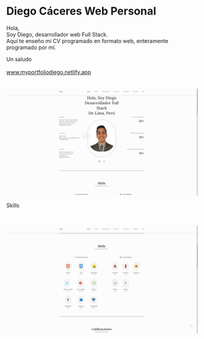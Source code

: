 # Diego Cáceres Web Personal
Hola, <br>
Soy Diego, desarrollador web Full Stack.<br> 
Aquí te enseño mi CV programado en formato web, enteramente programado por mí. <br>

Un saludo<br><br>
<a href="https://myportfoliodiego.netlify.app/" target="_blank">www.myportfoliodiego.netlify.app</a><br><br><br>
![alt text](https://github.com/DiegoCaceresC/Diego-Caceres-Web-Personal/blob/main/Imagenes/Home.PNG) 
<br>
<p>Skills</p>
<br>

![alt text](https://github.com/DiegoCaceresC/Diego-Caceres-Web-Personal/blob/main/Imagenes/skills.PNG) 
